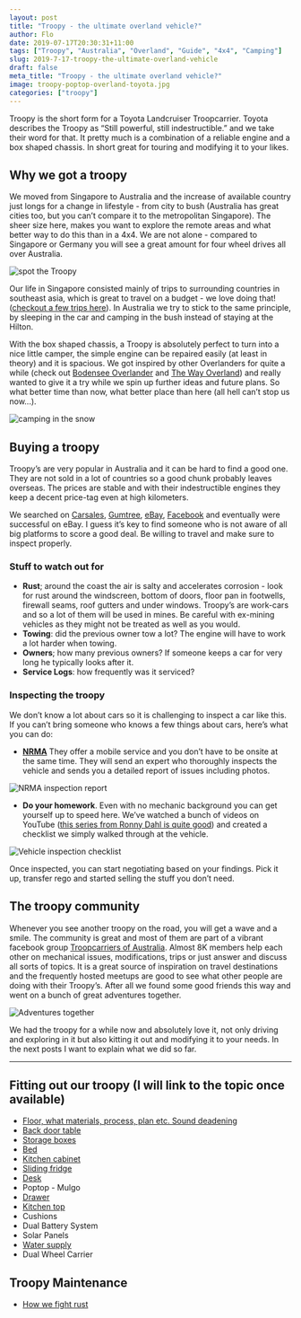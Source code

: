 ```yaml
---
layout: post
title: "Troopy - the ultimate overland vehicle?"
author: Flo
date: 2019-07-17T20:30:31+11:00
tags: ["Troopy", "Australia", "Overland", "Guide", "4x4", "Camping"]
slug: 2019-7-17-troopy-the-ultimate-overland-vehicle
draft: false
meta_title: "Troopy - the ultimate overland vehicle?"
image: troopy-poptop-overland-toyota.jpg
categories: ["troopy"]
---
```


Troopy is the short form for a Toyota Landcruiser Troopcarrier. Toyota describes the Troopy as “Still powerful, still indestructible.” and we take their word for that.<!-- end --> It pretty much is a combination of a reliable engine and a box shaped chassis. In short great for touring and modifying it to your likes.

## Why we got a troopy

We moved from Singapore to Australia and the increase of available country just longs for a change in lifestyle - from city to bush (Australia has great cities too, but you can’t compare it to the metropolitan Singapore). The sheer size here, makes you want to explore the remote areas and what better way to do this than in a 4x4. We are not alone - compared to Singapore or Germany you will see a great amount for four wheel drives all over Australia.

![spot the Troopy](./troopy-country-mountains-poptop.jpg)

Our life in Singapore consisted mainly of trips to surrounding countries in southeast asia, which is great to travel on a budget - we love doing that! ([checkout a few trips here](https://roadvagabonds.com/2018-6-9-weekend-getaway-phi-phi-island-thailand)). In Australia we try to stick to the same principle, by sleeping in the car and camping in the bush instead of staying at the Hilton.

With the box shaped chassis, a Troopy is absolutely perfect to turn into a nice little camper, the simple engine can be repaired easily (at least in theory) and it is spacious. We got inspired by other Overlanders for quite a while (check out [Bodensee Overlander](https://www.instagram.com/bodenseeoverlander/?hl=en) and [The Way Overland](https://www.instagram.com/thewayoverland/?hl=en)) and really wanted to give it a try while we spin up further ideas and future plans. So what better time than now, what better place than here (all hell can’t stop us now...).

![camping in the snow](./troopy-poptop-camping-snow.jpg)

## Buying a troopy

Troopy’s are very popular in Australia and it can be hard to find a good one. They are not sold in a lot of countries so a good chunk probably leaves overseas. The prices are stable and with their indestructible engines they keep a decent price-tag even at high kilometers.

We searched on [Carsales](https://www.carsales.com.au/), [Gumtree](https://www.gumtree.com.au/), [eBay](https://www.ebay.com.au/), [Facebook](https://www.facebook.com/groups/troopybuyswapsell/) and eventually were successful on eBay. I guess it’s key to find someone who is not aware of all big platforms to score a good deal. Be willing to travel and make sure to inspect properly.

### Stuff to watch out for

* **Rust**; around the coast the air is salty and accelerates corrosion - look for rust around the windscreen, bottom of doors, floor pan in footwells, firewall seams, roof gutters and under windows. Troopy’s are work-cars and so a lot of them will be used in mines. Be careful with ex-mining vehicles as they might not be treated as well as you would.
* **Towing**: did the previous owner tow a lot? The engine will have to work a lot harder when towing.
* **Owners**; how many previous owners? If someone keeps a car for very long he typically looks after it.
* **Service Logs**: how frequently was it serviced?

### Inspecting the troopy

We don’t know a lot about cars so it is challenging to inspect a car like this. If you can’t bring someone who knows a few things about cars, here’s what you can do:

* **[NRMA](https://www.mynrma.com.au/cars-and-driving/car-servicing/mobile-vehicle-inspections)** They offer a mobile service and you don’t have to be onsite at the same time. They will send an expert who thoroughly inspects the vehicle and sends you a detailed report of issues including photos.

![NRMA inspection report](./troopy-nrma-inspection-report.png)

* **Do your homework**. Even with no mechanic background you can get yourself up to speed here. We’ve watched a bunch of videos on YouTube ([this series from Ronny Dahl is quite good](https://www.youtube.com/watch?v=2bbx3HXiDNo)) and created a checklist we simply walked through at the vehicle.

![Vehicle inspection checklist](./troopy-inspection-checklist.png)

Once inspected, you can start negotiating based on your findings. Pick it up, transfer rego and started selling the stuff you don’t need.

## The troopy community

Whenever you see another troopy on the road, you will get a wave and a smile. The community is great and most of them are part of a vibrant facebook group [Troopcarriers of Australia](https://www.facebook.com/groups/108913365878238/). Almost 8K members help each other on mechanical issues, modifications, trips or just answer and discuss all sorts of topics. It is a great source of inspiration on travel destinations and the frequently hosted meetups are good to see what other people are doing with their Troopy’s. After all we found some good friends this way and went on a bunch of great adventures together.

![Adventures together](./troopy-community-beach-driving-camping.jpg)

We had the troopy for a while now and absolutely love it, not only driving and exploring in it but also kitting it out and modifying it to your needs. In the next posts I want to explain what we did so far.

---

## Fitting out our troopy (I will link to the topic once available)

* [Floor, what materials, process, plan etc. Sound deadening](https://roadvagabonds.com/2019-7-17-how-to-put-a-floor-into-a-troopy)
* [Back door table](https://roadvagabonds.com/2019-7-20-diy-how-to-build-a-foldable-backdoor-table)
* [Storage boxes](2019-7-30-troopy-fitout-storage-box-bench-bed-all-in-one)
* [Bed](2019-8-01-troopy-fitout-a-convertible-bed-and-desk)
* [Kitchen cabinet](2019-7-31-troopy-fitout-kitchen-slideout-fridge-and-drawers)
* [Sliding fridge](2019-7-31-troopy-fitout-kitchen-slideout-fridge-and-drawers)
* [Desk](2019-8-01-troopy-fitout-a-convertible-bed-and-desk)
* Poptop - Mulgo
* [Drawer](2019-7-31-troopy-fitout-kitchen-slideout-fridge-and-drawers)
* [Kitchen top](2019-7-31-troopy-fitout-kitchen-slideout-fridge-and-drawers)
* Cushions
* Dual Battery System
* Solar Panels
* [Water supply](troopy-fitout-thorburns-45l-water-tank)
* Dual Wheel Carrier

## Troopy Maintenance
* [How we fight rust](troopy-maintenance-how-we-fight-rust)